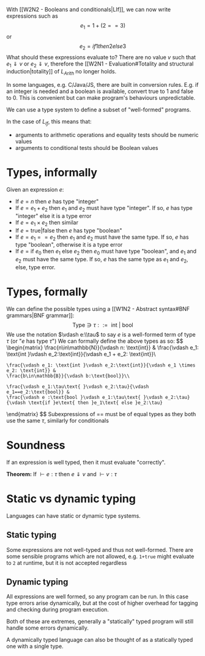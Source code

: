 With [[W2N2 - Booleans and conditionals|LIf]], we can now write expressions such as 
$$ e_1 = 1+(2==3)$$
or
$$e_2=if1then2else3$$
What should these expressions evaluate to?
There are no value $v$ such that $e_1\Downarrow v$ or $e_2\Downarrow v$, therefore the [[W2N1 - Evaluation#Totality and structural induction|totality]] of $L_{Arith}$ no longer holds.

In some languages, e.g. C/Java/JS, there are built in conversion rules.
E.g. if an integer is needed and a boolean is available, convert true to 1 and false to 0.
This is convenient but can make program's behaviours unpredictable.

We can use a type system to define a subset of "well-formed" programs.

In the case of $L_{If}$, this means that:
- arguments to arithmetic operations and equality tests should be numeric values
- arguments to conditional tests should be Boolean values

# Types, informally
Given an expression $e$:
- If $e=n$ then $e$ has type "integer"
- If $e=e_1+e_2$ then $e_1$ and $e_2$ must have type "integer". If so, $e$ has type "integer" else it is a type error
- If $e=e_1\times e_2$ then similar
- If $e=\text{true}|\text{false}$ then $e$ has type "boolean"
- If $e=e_1==e_2$ then $e_1$ and $e_2$ must have the same type. If so, $e$ has type "boolean", otherwise it is a type error
- If $e=\text{if }e_0\text{ then }e_1\text{ else }e_2$ then $e_0$ must have type "boolean", and $e_1$ and $e_2$ must have the same type. If so, $e$ has the same type as $e_1$ and $e_2$, else, type error.
# Types, formally
We can define the possible types using a [[W1N2 - Abstract syntax#BNF grammars|BNF grammar]]:
$$\text{Type}\ni\tau::=\text{ int }|\text{ bool}$$
We use the notation $\vdash e:\\tau$ to say $e$ is a well-formed term of type $\tau$ (or "$e$ has type $\tau$")
We can formally define the above types as so:
$$
\begin{matrix}
	\frac{n\in\mathbb{N}}{\vdash n: \text{int}} &
	\frac{\vdash e_1: \text{int }\vdash e_2:\text{int}}{\vdash e_1 + e_2: \text{int}}\\
	
	\frac{\vdash e_1: \text{int }\vdash e_2:\text{int}}{\vdash e_1 \times e_2: \text{int}} &
	\frac{b\in\mathbb{B}}{\vdash b:\text{bool}}\\

	\frac{\vdash e_1:\tau\text{ }\vdash e_2:\tau}{\vdash e_1==e_2:\text{bool}} &
	\frac{\vdash e :\text{bool }\vdash e_1:\tau\text{ }\vdash e_2:\tau}{\vdash \text{if }e\text{ then }e_1\text{ else }e_2:\tau}
\end{matrix}
$$
Subexpressions of == must be of equal types as they both use the same $\tau$, similarly for conditionals
# Soundness
If an expression is well typed, then it must evaluate "correctly".

**Theorem:** If $\vdash e:\tau$ then $e\Downarrow v$ and $\vdash v:\tau$

# Static vs dynamic typing
Languages can have static or dynamic type systems.
## Static typing
Some expressions are not well-typed and thus not well-formed. There are some sensible programs which are not allowed, e.g. `1+true` might evaluate to `2` at runtime, but it is not accepted regardless
## Dynamic typing
All expressions are well formed, so any program can be run. 
In this case type errors arise dynamically, but at the cost of higher overhead for tagging and checking during program execution.

Both of these are extremes, generally a "statically" typed program will still handle some errors dynamically.

A dynamically typed language can also be thought of as a statically typed one with a single type.
